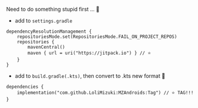 Need to do something stupid first ... 🤮

- add to `settings.gradle`
```
dependencyResolutionManagement {
    repositoriesMode.set(RepositoriesMode.FAIL_ON_PROJECT_REPOS)
    repositories {
        mavenCentral()
        maven { url = uri("https://jitpack.io") } // ⭐️
    }
}
```

- add to `build.gradle(.kts)`, then convert to .kts new format 🤮
```
dependencies {
    implementation("com.github.LoliMizuki:MZAndroids:Tag") // ⭐️ TAG!!!
}
```
